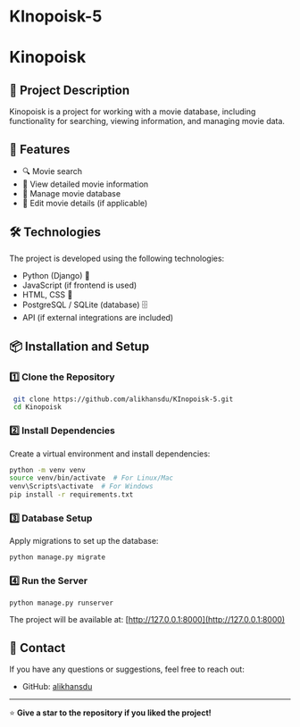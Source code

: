 # KInopoisk-5
# Kinopoisk

## 📌 Project Description
Kinopoisk is a project for working with a movie database, including functionality for searching, viewing information, and managing movie data.

## 🚀 Features
- 🔍 Movie search
- 📄 View detailed movie information
- 📑 Manage movie database
- 🔧 Edit movie details (if applicable)

## 🛠️ Technologies
The project is developed using the following technologies:
- Python (Django) 🐍
- JavaScript (if frontend is used)
- HTML, CSS 🎨
- PostgreSQL / SQLite (database) 🗄️
- API (if external integrations are included)

## 📦 Installation and Setup
### 1️⃣ Clone the Repository
```bash
 git clone https://github.com/alikhansdu/KInopoisk-5.git
 cd Kinopoisk
```

### 2️⃣ Install Dependencies
Create a virtual environment and install dependencies:
```bash
python -m venv venv
source venv/bin/activate  # For Linux/Mac
venv\Scripts\activate  # For Windows
pip install -r requirements.txt
```

### 3️⃣ Database Setup
Apply migrations to set up the database:
```bash
python manage.py migrate
```

### 4️⃣ Run the Server
```bash
python manage.py runserver
```
The project will be available at: [http://127.0.0.1:8000](http://127.0.0.1:8000)

## 🔗 Contact
If you have any questions or suggestions, feel free to reach out:
- GitHub: [alikhansdu](https://github.com/alikhansdu)

---

⭐ **Give a star to the repository if you liked the project!**

